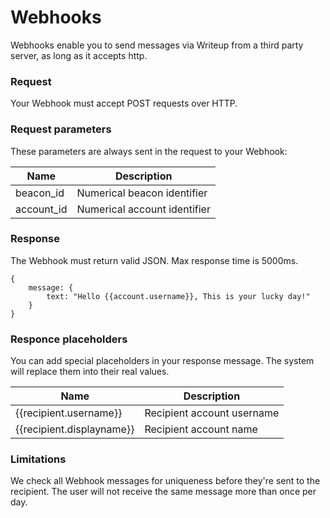 # Webhooks

Webhooks enable you to send messages via Writeup from a third party server, as long as it accepts http. 

### Request
Your Webhook must accept POST requests over HTTP. 

### Request parameters
These parameters are always sent in the request to your Webhook:

| Name | Description |
| -- | -- |
| beacon_id  | Numerical beacon identifier |
| account_id  | Numerical account identifier |

### Response

The Webhook must return valid JSON. Max response time is 5000ms.

```
{   
    message: {
        text: "Hello {{account.username}}, This is your lucky day!"
    }
}
```
### Responce placeholders
You can add special placeholders in your response message. The system will replace them into their real values.

| Name | Description |
| -- | -- |
| \{\{recipient.username\}\}  | Recipient account username |
| \{\{recipient.displayname\}\}  | Recipient account name |

### Limitations
We check all Webhook messages for uniqueness before they're sent to the recipient. The user will not receive the same message more than once per day.